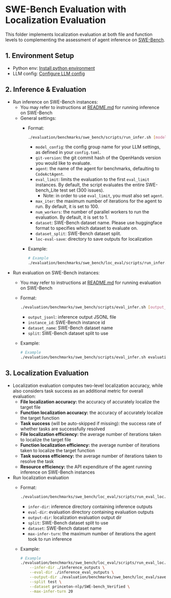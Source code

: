 # **SWE-Bench Evaluation with Localization Evaluation**

This folder implements localization evaluation at both file and function levels to complementing the assessment of agent inference on [SWE-Bench](https://www.swebench.com/).

## **1. Environment Setup**
- Python env: [Install python environment](../../../README.md#development-environment)
- LLM config: [Configure LLM config](../../../README.md#configure-openhands-and-your-llm)

## **2. Inference & Evaluation**
- Run inference on SWE-Bench instances:
    - You may refer to instructions at [README.md](../README.md) for running inference on SWE-Bench
    - General settings:
        - Format:
            ```bash
            ./evaluation/benchmarks/swe_bench/scripts/run_infer.sh [model_config] [git-version] [agent] [eval_limit] [max_iter] [num_workers] [dataset] [dataset_split] [N_RUNS] [MODE] [loc-eval-save]
            ```
            - `model_config`: the config group name for your LLM settings, as defined in your `config.toml`.
            - `git-version`: the git commit hash of the OpenHands version you would like to evaluate.
            - `agent`: the name of the agent for benchmarks, defaulting to `CodeActAgent`.
            - `eval_limit`: limits the evaluation to the first `eval_limit` instances. By default, the script evaluates the entire SWE-bench_Lite test set (300 issues). 
                - Note: in order to use `eval_limit`, you must also set `agent`.
            - `max_iter`: the maximum number of iterations for the agent to run. By default, it is set to 100.
            - `num_workers`: the number of parallel workers to run the evaluation. By default, it is set to 1.
            - `dataset`: SWE-Bench dataset name. Please use huggingface format to specifies which dataset to evaluate on.
            - `dataset_split`: SWE-Bench dataset split.
            - `loc-eval-save`: directory to save outputs for localization

        - Example:
            ```bash
            # Example
            ./evaluation/benchmarks/swe_bench/loc_eval/scripts/run_infer.sh llm.claude-3-5-haiku HEAD CodeActAgent 20 50 1 princeton-nlp/SWE-bench_Verified test 1 swe ./evaluation/benchmarks/swe_bench/loc_eval/saves
            ```
- Run evaluation on SWE-Bench instances:
    - You may refer to instructions at [README.md](../README.md) for running evaluation on SWE-Bench
    - Format:
        ```bash
        ./evaluation/benchmarks/swe_bench/scripts/eval_infer.sh [output_jsonl] [instance_id] [dataset_name] [split]
        ```
        - `output_jsonl`: inference output JSONL file
        - `instance_id`: SWE-Bench instance id
        - `dataset_name`: SWE-Bench dataset name
        - `split`: SWE-Bench dataset split to use

    - Example: 
        ```bash
        # Example
        ./evaluation/benchmarks/swe_bench/scripts/eval_infer.sh evaluation/evaluation_outputs/outputs/princeton-nlp__SWE-bench_Lite/CodeActAgent/claude-3-5-haiku_maxiter_50_N_v1.0/output.jsonl
        ```

## **3. Localization Evaluation**
- Localization evaluation computes two-level localization accuracy, while also considers task success as an additional metric for overall evaluation:
    - **File localization accuracy:** the accuracy of accurately localize the target file
    - **Function localization accuracy:** the accuracy of accurately localize the target function
    - **Task success** (will be auto-skipped if missing): the success rate of whether tasks are successfully resolved
    - **File localization efficiency:** the average number of iterations taken to localize the target file
    - **Function localization efficiency:** the average number of iterations taken to localize the target function
    - **Task success efficiency:** the average number of iterations taken to resolve the task
    - **Resource efficiency:** the API expenditure of the agent running inference on SWE-Bench instances
- Run localization evaluation
    - Format:
        ```bash
        ./evaluation/benchmarks/swe_bench/loc_eval/scripts/run_eval_loc.sh [infer-dir] [eval-dir] [output-dir] [split] [dataset] [max-infer-turn]
        ```
        - `infer-dir`: inference directory containing inference outputs
        - `eval-dir`: evaluation directory containing evaluation outputs
        - `output-dir`: localization evaluation output dir
        - `split`: SWE-Bench dataset split to use
        - `dataset`: SWE-Bench dataset name
        - `max-infer-turn`: the maximum number of iterations the agent took to run inference

    - Example: 
        ```bash
        # Example
        ./evaluation/benchmarks/swe_bench/loc_eval/scripts/run_eval_loc.sh \
            --infer-dir ./inference_outputs \
            --eval-dir ./inference_eval_outputs \
            --output-dir ./evaluation/benchmarks/swe_bench/loc_eval/saves \
            --split test \
            --dataset princeton-nlp/SWE-bench_Verified \
            --max-infer-turn 20
        ```